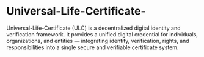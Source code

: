 # Universal-Life-Certificate-
Universal-Life-Certificate (ULC) is a decentralized digital identity and verification framework. It provides a unified digital credential for individuals, organizations, and entities — integrating identity, verification, rights, and responsibilities into a single secure and verifiable certificate system.

